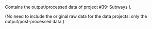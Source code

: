 Contains the output/processed data of project #39: Subways I. 

(No need to include the original raw data for the data projects: only the output/post-processed data.)

